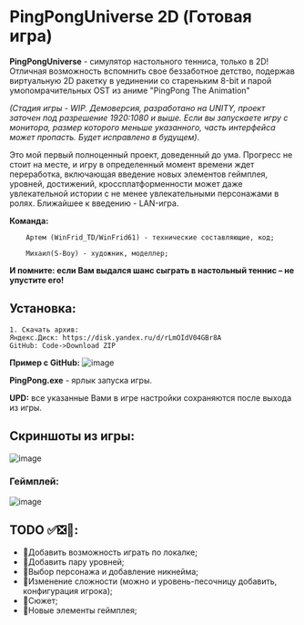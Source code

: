 # PingPongUniverse 2D (Готовая игра)
**PingPongUniverse** - симулятор настольного тенниса, только в 2D! Отличная возможность вспомнить свое беззаботное детство,  подержав виртуальную 2D ракетку в уединении со стареньким 8-bit и парой умопомрачительных OST из аниме "PingPong The Animation" 

*(Стадия игры - WIP. Демоверсия, разработано на UNITY, проект заточен под разрешение 1920:1080 и выше. Если вы запускаете игру с монитора, размер которого меньше указанного, часть интерфейса может пропасть. Будет исправлено в будущем)*.

Это мой первый полноценный проект, доведенный до ума. Прогресс не стоит на месте, и игру в определенный момент времени ждет переработка, включающая введение новых элементов геймплея, уровней, достижений, кроссплатформенности может даже увлекательной истории с не менее увлекательными персонажами в ролях. Ближайшее к введению - LAN-игра.

  **Команда:**
  
        Артем (WinFrid_TD/WinFrid61) - технические составляющие, код; 

        Михаил(S-Boy) - художник, моделлер;

**И помните: если Вам выдался шанс сыграть в настольный теннис – не упустите его!**

## Установка: 
    1. Скачать архив:
    Яндекс.Диск: https://disk.yandex.ru/d/rLmOIdV04GBr8A
    GitHub: Code->Download ZIP
**Пример с GitHub:**
![image](https://user-images.githubusercontent.com/38008327/181125104-857e6cc0-ae81-4d9f-b228-193567d33be2.png)

**PingPong.exe** - ярлык запуска игры. 

**UPD:** все указанные Вами в игре настройки сохраняются после выхода из игры.

## Скриншоты из игры:
![image](https://user-images.githubusercontent.com/38008327/181122762-153b1f05-5dff-42c1-b5a3-327ec9be9a18.png)
### Геймплей:
![image](https://user-images.githubusercontent.com/38008327/181122620-e9c86c53-c339-4443-b85f-288529ffbff3.png)

## TODO ✅❎🔲:

- 🔲Добавить возможность играть по локалке;
- 🔲Добавить пару уровней;
- 🔲Выбор персонажа и добавление никнейма;
- 🔲Изменение сложности (можно и уровень-песочницу добавить, конфигурация игрока);
- 🔲Сюжет;
- 🔲Новые элементы геймплея;

